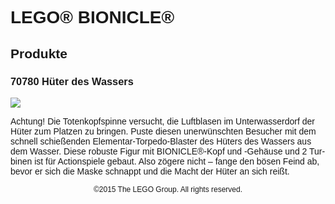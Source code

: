 <div lang="de-DE" style="font-family: Helvetica, sans-serif;">
<h1>LEGO® BIONICLE®</h1>
<h2>Produkte</h2>
<h3 style="font-weight: bold;">
<span class="product_number">70780</span>
<span class="title">Hüter des Wassers</span>
</h3>
<img src="https://www.lego.com/cdn/product-assets/product.img.pri/70780_Prod.jpg" type="image/jpeg">
<p class="description">Achtung! Die Totenkopfspinne versucht, die Luftblasen im Unterwasserdorf der Hüter zum Platzen zu bringen. Puste diesen unerwünschten Besucher mit dem schnell schießenden Elementar-Torpedo-Blaster des Hüters des Wassers aus dem Wasser. Diese robuste Figur mit BIONICLE®-Kopf und -Gehäuse und 2 Turbinen ist für Actionspiele gebaut. Also zögere nicht – fange den bösen Feind ab, bevor er sich die Maske schnappt und die Macht der Hüter an sich reißt.</p>
<p class="footer" style="font-size: 12px; text-align: center;">©2015 The LEGO Group. All rights reserved.</p>
</div>